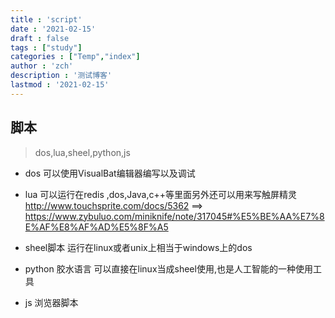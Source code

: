 ```yaml
---
title : 'script'
date : '2021-02-15'
draft : false
tags : ["study"]
categories : ["Temp","index"]
author : 'zch'
description : '测试博客'
lastmod : '2021-02-15'
---
```



## 脚本

> dos,lua,sheel,python,js
  
+ dos 可以使用VisualBat编辑器编写以及调试

+ lua 可以运行在redis ,dos,Java,c++等里面另外还可以用来写触屏精灵 http://www.touchsprite.com/docs/5362 ==> https://www.zybuluo.com/miniknife/note/317045#%E5%BE%AA%E7%8E%AF%E8%AF%AD%E5%8F%A5

+ sheel脚本 运行在linux或者unix上相当于windows上的dos

+ python 胶水语言 可以直接在linux当成sheel使用,也是人工智能的一种使用工具

+ js 浏览器脚本









